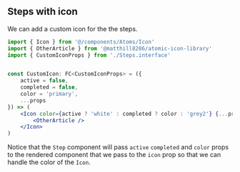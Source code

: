 ## Steps with icon

We can add a custom icon for the the steps.

```jsx
import { Icon } from '@/components/Atoms/Icon'
import { OtherArticle } from '@matthill8286/atomic-icon-library'
import { CustomIconProps } from './Steps.interface'


const CustomIcon: FC<CustomIconProps> = ({
    active = false,
    completed = false,
    color = 'primary',
    ...props
}) => (
    <Icon color={active ? 'white' : completed ? color : 'grey2'} {...props}>
        <OtherArticle />
    </Icon>
)
```

Notice that the `Step` component will pass `active` `completed` and `color` props to the rendered component that we pass to the `icon` prop so that we can handle the color of the `Icon`.

